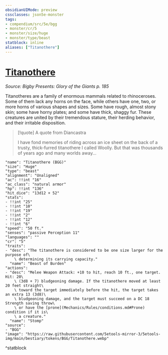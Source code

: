 ```yaml
---
obsidianUIMode: preview
cssclasses: json5e-monster
tags:
- compendium/src/5e/bgg
- monster/cr/5
- monster/size/huge
- monster/type/beast
statblock: inline
aliases: ["Titanothere"]
---
```

# [Titanothere](Mechanics\bestiary\beast/titanothere-bgg.md)
*Source: Bigby Presents: Glory of the Giants p. 185*  

Titanotheres are a family of enormous mammals related to rhinoceroses. Some of them lack any horns on the face, while others have one, two, or more horns of various shapes and sizes. Some have rough, almost stony skin; some have horny plates; and some have thick, shaggy fur. These creatures are united by their tremendous stature, their herding behavior, and their irritable disposition.

> [!quote] A quote from Diancastra  
> 
> I have fond memories of riding across an ice sheet on the back of a trusty, thick-furred titanothere I called Woolly. But that was thousands of years ago and many worlds away...


```statblock
"name": "Titanothere (BGG)"
"size": "Huge"
"type": "beast"
"alignment": "Unaligned"
"ac": !!int "16"
"ac_class": "natural armor"
"hp": !!int "136"
"hit_dice": "13d12 + 52"
"stats":
- !!int "25"
- !!int "10"
- !!int "19"
- !!int "2"
- !!int "12"
- !!int "6"
"speed": "50 ft."
"senses": "passive Perception 11"
"languages": ""
"cr": "5"
"traits":
- "desc": "The titanothere is considered to be one size larger for the purpose of\
    \ determining its carrying capacity."
  "name": "Beast of Burden"
"actions":
- "desc": "Melee Weapon Attack: +10 to hit, reach 10 ft., one target. Hit: 20\
    \ (3d8 + 7) bludgeoning damage. If the titanothere moved at least 20 feet straight\
    \ toward the target immediately before the hit, the target takes an extra 13 (3d8)\
    \ bludgeoning damage, and the target must succeed on a DC 18 Strength saving throw\
    \ or have the [prone](Mechanics/Rules/conditions.md#Prone) condition if it is\
    \ a creature."
  "name": "Stomp"
"source":
- "BGG"
"image": "https://raw.githubusercontent.com/5etools-mirror-3/5etools-img/main/bestiary/tokens/BGG/Titanothere.webp"
```
^statblock